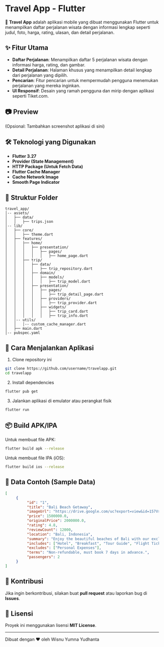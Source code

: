 # Travel App - Flutter

🚀 **Travel App** adalah aplikasi mobile yang dibuat menggunakan Flutter untuk menampilkan daftar perjalanan wisata dengan informasi lengkap seperti judul, foto, harga, rating, ulasan, dan detail perjalanan.

## ✨ Fitur Utama
- **Daftar Perjalanan**: Menampilkan daftar 5 perjalanan wisata dengan informasi harga, rating, dan gambar.
- **Detail Perjalanan**: Halaman khusus yang menampilkan detail lengkap dari perjalanan yang dipilih.
- **Pencarian**: Fitur pencarian untuk mempermudah pengguna menemukan perjalanan yang mereka inginkan.
- **UI Responsif**: Desain yang ramah pengguna dan mirip dengan aplikasi seperti Tiket.com.

## 📷 Preview
(Opsional: Tambahkan screenshot aplikasi di sini)

## 🛠️ Teknologi yang Digunakan
- **Flutter 3.27**
- **Provider (State Management)**
- **HTTP Package (Untuk Fetch Data)**
- **Flutter Cache Manager**
- **Cache Network Image**
- **Smooth Page Indicator**

## 📂 Struktur Folder
```
travel_app/
│-- assets/
│   ├── data/
│   │   ├── trips.json
│-- lib/
│   ├── core/
│   │   ├── theme.dart
│   ├── features/
│   │   ├── home/
│   │   │   ├── presentation/
│   │   │   │   ├── pages/
│   │   │   │   │   ├── home_page.dart
│   │   ├── trip/
│   │   │   ├── data/
│   │   │   │   ├── trip_repository.dart
│   │   │   ├── domain/
│   │   │   │   ├── models/
│   │   │   │   │   ├── trip_model.dart
│   │   │   ├── presentation/
│   │   │   │   ├── pages/
│   │   │   │   │   ├── trip_detail_page.dart
│   │   │   │   ├── providers/
│   │   │   │   │   ├── trip_provider.dart
│   │   │   │   ├── widgets/
│   │   │   │   │   ├── trip_card.dart
│   │   │   │   │   ├── trip_info.dart
│   │-- utils/
│   │   │-- custom_cache_manager.dart
│   ├── main.dart
│-- pubspec.yaml
```

## 🔧 Cara Menjalankan Aplikasi
1. Clone repository ini
```bash
git clone https://github.com/username/travelapp.git
cd travelapp
```

2. Install dependencies
```bash
flutter pub get
```

3. Jalankan aplikasi di emulator atau perangkat fisik
```bash
flutter run
```

## 📦 Build APK/IPA
Untuk membuat file APK:
```bash
flutter build apk --release
```

Untuk membuat file IPA (iOS):
```bash
flutter build ios --release
```

## 📌 Data Contoh (Sample Data)
```json
[
     {
          "id": "1",
          "title": "Bali Beach Getaway",
          "imageUrl": "https://drive.google.com/uc?export=view&id=157VsgDzgIopoRxP8ed6r6h2VDRY9lkNQ",
          "price": 1500000.0,
          "originalPrice": 2000000.0,
          "rating": 4.8,
          "reviewCount": 12000,
          "location": "Bali, Indonesia",
          "summary": "Enjoy the beautiful beaches of Bali with our exclusive package.",
          "includes": ["Hotel", "Breakfast", "Tour Guide", "Flight Tickets"],
          "excludes": ["Personal Expenses"],
          "terms": "Non-refundable, must book 7 days in advance.",
          "passengers": 2
     }
]
```

## 🤝 Kontribusi
Jika ingin berkontribusi, silakan buat **pull request** atau laporkan bug di **Issues**.

## 📜 Lisensi
Proyek ini menggunakan lisensi **MIT License**.

---
Dibuat dengan ❤️ oleh Wisnu Yumna Yudhanta
